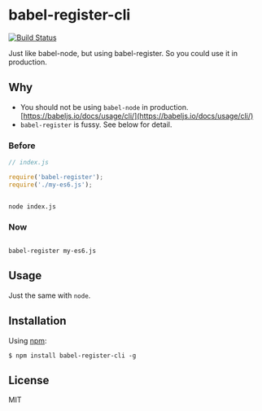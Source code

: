 # babel-register-cli

[![Build Status](https://travis-ci.org/Cap32/babel-register-cli.svg?branch=master)](https://travis-ci.org/Cap32/babel-register-cli)

Just like babel-node, but using babel-register. So you could use it in production.


## Why

- You should not be using `babel-node` in production. [https://babeljs.io/docs/usage/cli/](https://babeljs.io/docs/usage/cli/)
- `babel-register` is fussy. See below for detail.


### Before


```js
// index.js

require('babel-register');
require('./my-es6.js');

```

```shell

node index.js

```


### Now

```shell

babel-register my-es6.js

```


## Usage

Just the same with `node`.


## Installation

Using [npm](https://www.npmjs.com/):

    $ npm install babel-register-cli -g


## License

MIT
